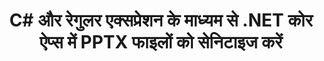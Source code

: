 ---
############################# Static ############################
layout: "auto-gen-gist"
draft: false
path: "hi/redaction/net/regex/pptx"
otherformats: CSV DOC DOCM DOCX DOT DOTM DOTX PDF POT POTM PPS PPSM PPSX PPT PPTM RTF XLS XLSM XLSX XLT XLTM XLTX  

############################# Head ############################
head_title: ".NET कोर के माध्यम से रेगुलर एक्सप्रेशन का उपयोग करके PPTX दस्तावेज़ों को संशोधित करें"
head_description: "विभिन्न प्रारूपों के दस्तावेज़ों से नियमित अभिव्यक्ति का उपयोग करके संवेदनशील जानकारी को संशोधित करें"

############################# Header ############################
title: "C# और रेगुलर एक्सप्रेशन के माध्यम से .NET कोर ऐप्स में PPTX फाइलों को सेनिटाइज करें"
description: "Office और OpenOffice दस्तावेज़ों, स्प्रैडशीट्स और प्रस्तुतियों के साथ-साथ Windows, Linux और macOS पर PPTX से संवेदनशील जानकारी ढूंढें और हटाएं"

################### SubMenu/Download Button #####################
submenu:
    enable: true

############################# About ############################
about:
    enable: true
    title: ".NET एपीआई के लिए दस्तावेज़ टेक्स्ट रिडक्शन"
    content: |
        मेटाडेटा को बदलने और टिप्पणियों को हटाने की क्षमता सहित, PDF, Word, Excel, PowerPoint दस्तावेजों और छवियों से संवेदनशील और वर्गीकृत जानकारी के स्वच्छता के लिए एक एकल प्रारूप-स्वतंत्र इंटरफ़ेस। GroupDocs.Redaction for .NET टूल से आप वर्गीकृत जानकारी को संशोधित कर सकते हैं और संशोधित दस्तावेज़ को PDF में सहेज सकते हैं, सभी पृष्ठों को रेखापुंज छवियों में बदल सकते हैं या आगे के संपादन के लिए दस्तावेज़ को उसके मूल प्रारूप में रख सकते हैं।

############################# Steps ############################
steps:
    enable: true
    title_left: "C# के माध्यम से रेगुलर एक्सप्रेशन का उपयोग करके PPTX से टेक्स्ट को संपादित करें"
    content_left: |
        [GroupDocs.Redaction](hi//redaction/net/) .NET डेवलपर्स को कुछ आसान चरणों के साथ PPTX फ़ाइल को संशोधित करने के लिए नियमित अभिव्यक्तियों की पूरी ताकत का उपयोग करने की अनुमति देता है।

        *   [Redactor](https://apireference.groupdocs.com/redaction/net/groupdocs.redaction/redactor) क्लास का एक उदाहरण बनाएं और PPTX फ़ाइल लोड करें
        *   टेक्स्ट को ढूंढने और बदलने के लिए [RegexRedaction](https://apireference.groupdocs.com/redaction/net/groupdocs.redaction.redactions/regexredaction) क्लास का एक उदाहरण बनाएं
        *   RegexRedaction के ऑब्जेक्ट के साथ [Redactor.Apply](https://apireference.groupdocs.com/redaction/net/groupdocs.redaction/redactor/methods/apply/index) विधि को कॉल करें
        
    title_right: "रिडक्शन एपीआई के साथ आरंभ करें"
    content_right: |
        कमांड लाइन से ```nuget install GroupDocs.Redaction``` या विजुअल स्टूडियो के पैकेज मैनेजर कंसोल के माध्यम से ```इंस्टॉल-पैकेज GroupDocs.Redaction``` के साथ इंस्टॉल करें। 
        वैकल्पिक रूप से, [डाउनलोड](https://downloads.groupdocs.com/redaction/net) से ZIP फ़ाइल में ऑफ़लाइन एमएसआई इंस्टॉलर या डीएलएल प्राप्त करें, और इसे अपने प्रोजेक्ट में मैन्युअल रूप से संदर्भित करें।  
        
    code: |
        ```cs
        using (Redactor redactor = new Redactor(@"sample.pptx"))
        {
        	redactor.Apply(new RegexRedaction("\\d{2}\\s*\\d{2}[^\\d]*\\d{6}", new ReplacementOptions(System.Drawing.Color.Blue)));
        	redactor.Save();
        }
        ```

############################# Demos ############################
demos:
    enable: true
############################# About Formats ############################
about_formats:
    enable: true
############################# More Formats ############################
more_formats:
    enable: true

############################# Back to top ###############################
back_to_top:
    enable: true
---